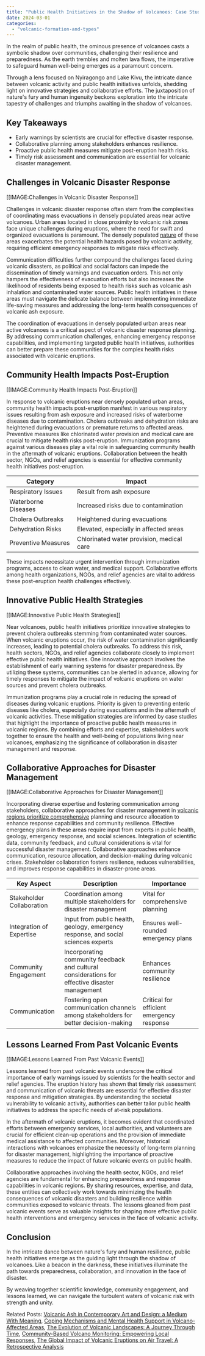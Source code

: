 ```yaml
---
title: "Public Health Initiatives in the Shadow of Volcanoes: Case Studies"
date: 2024-03-01
categories: 
  - "volcanic-formation-and-types"
---
```


In the realm of public health, the ominous presence of volcanoes casts a symbolic shadow over communities, challenging their resilience and preparedness. As the earth trembles and molten lava flows, the imperative to safeguard human well-being emerges as a paramount concern.

Through a lens focused on Nyiragongo and Lake Kivu, the intricate dance between volcanic activity and public health initiatives unfolds, shedding light on innovative strategies and collaborative efforts. The juxtaposition of nature's fury and human ingenuity beckons exploration into the intricate tapestry of challenges and triumphs awaiting in the shadow of volcanoes.

## Key Takeaways

- Early warnings by scientists are crucial for effective disaster response.
- Collaborative planning among stakeholders enhances resilience.
- Proactive public health measures mitigate post-eruption health risks.
- Timely risk assessment and communication are essential for volcanic disaster management.

## Challenges in Volcanic Disaster Response

\[\[IMAGE:Challenges in Volcanic Disaster Response\]\]

Challenges in volcanic disaster response often stem from the complexities of coordinating mass evacuations in densely populated areas near active volcanoes. Urban areas located in close proximity to volcanic risk zones face unique challenges during eruptions, where the need for swift and organized evacuations is paramount. The densely populated [nature](https://magmamatters.com/the-art-and-science-of-volcano-monitoring/ "The Art and Science of Volcano Monitoring") of these areas exacerbates the potential health hazards posed by volcanic activity, requiring efficient emergency responses to mitigate risks effectively.

Communication difficulties further compound the challenges faced during volcanic disasters, as political and social factors can impede the dissemination of timely warnings and evacuation orders. This not only hampers the effectiveness of evacuation efforts but also increases the likelihood of residents being exposed to health risks such as volcanic ash inhalation and contaminated water sources. Public health initiatives in these areas must navigate the delicate balance between implementing immediate life-saving measures and addressing the long-term health consequences of volcanic ash exposure.

The coordination of evacuations in densely populated urban areas near active volcanoes is a critical aspect of volcanic disaster response planning. By addressing communication challenges, enhancing emergency response capabilities, and implementing targeted public health initiatives, authorities can better prepare these communities for the complex health risks associated with volcanic eruptions.

## Community Health Impacts Post-Eruption

\[\[IMAGE:Community Health Impacts Post-Eruption\]\]

In response to volcanic eruptions near densely populated urban areas, community health impacts post-eruption manifest in various respiratory issues resulting from ash exposure and increased risks of waterborne diseases due to contamination. Cholera outbreaks and dehydration risks are heightened during evacuations or premature returns to affected areas. Preventive measures like chlorinated water provision and medical care are crucial to mitigate health risks post-eruption. Immunization programs against various diseases play a vital role in safeguarding community health in the aftermath of volcanic eruptions. Collaboration between the health sector, NGOs, and relief agencies is essential for effective community health initiatives post-eruption.

| Category | Impact |
| --- | --- |
| Respiratory Issues | Result from ash exposure |
| Waterborne Diseases | Increased risks due to contamination |
| Cholera Outbreaks | Heightened during evacuations |
| Dehydration Risks | Elevated, especially in affected areas |
| Preventive Measures | Chlorinated water provision, medical care |

These impacts necessitate urgent intervention through immunization programs, access to clean water, and medical support. Collaborative efforts among health organizations, NGOs, and relief agencies are vital to address these post-eruption health challenges effectively.

## Innovative Public Health Strategies

\[\[IMAGE:Innovative Public Health Strategies\]\]

Near volcanoes, public health initiatives prioritize innovative strategies to prevent cholera outbreaks stemming from contaminated water sources. When volcanic eruptions occur, the risk of water contamination significantly increases, leading to potential cholera outbreaks. To address this risk, health sectors, NGOs, and relief agencies collaborate closely to implement effective public health initiatives. One innovative approach involves the establishment of early warning systems for disaster preparedness. By utilizing these systems, communities can be alerted in advance, allowing for timely responses to mitigate the impact of volcanic eruptions on water sources and prevent cholera outbreaks.

Immunization programs play a crucial role in reducing the spread of diseases during volcanic eruptions. Priority is given to preventing enteric diseases like cholera, especially during evacuations and in the aftermath of volcanic activities. These mitigation strategies are informed by case studies that highlight the importance of proactive public health measures in volcanic regions. By combining efforts and expertise, stakeholders work together to ensure the health and well-being of populations living near volcanoes, emphasizing the significance of collaboration in disaster management and response.

## Collaborative Approaches for Disaster Management

\[\[IMAGE:Collaborative Approaches for Disaster Management\]\]

Incorporating diverse expertise and fostering communication among stakeholders, collaborative approaches for disaster management in [volcanic regions prioritize comprehensive](https://magmamatters.com/understanding-volcanic-formation-a-comprehensive-guide/ "Understanding Volcanic Formation: A Comprehensive Guide") planning and resource allocation to enhance response capabilities and community resilience. Effective emergency plans in these areas require input from experts in public health, geology, emergency response, and social sciences. Integration of scientific data, community feedback, and cultural considerations is vital for successful disaster management. Collaborative approaches enhance communication, resource allocation, and decision-making during volcanic crises. Stakeholder collaboration fosters resilience, reduces vulnerabilities, and improves response capabilities in disaster-prone areas.

| Key Aspect | Description | Importance |
| --- | --- | --- |
| Stakeholder Collaboration | Coordination among multiple stakeholders for disaster management | Vital for comprehensive planning |
| Integration of Expertise | Input from public health, geology, emergency response, and social sciences experts | Ensures well-rounded emergency plans |
| Community Engagement | Incorporating community feedback and cultural considerations for effective disaster management | Enhances community resilience |
| Communication | Fostering open communication channels among stakeholders for better decision-making | Critical for efficient emergency response |

## Lessons Learned From Past Volcanic Events

\[\[IMAGE:Lessons Learned From Past Volcanic Events\]\]

Lessons learned from past volcanic events underscore the critical importance of early warnings issued by scientists for the health sector and relief agencies. The eruption history has shown that timely risk assessment and communication of volcanic threats are essential for effective disaster response and mitigation strategies. By understanding the societal vulnerability to volcanic activity, authorities can better tailor public health initiatives to address the specific needs of at-risk populations.

In the aftermath of volcanic eruptions, it becomes evident that coordinated efforts between emergency services, local authorities, and volunteers are crucial for efficient clean-up operations and the provision of immediate medical assistance to affected communities. Moreover, historical interactions with volcanoes emphasize the necessity of long-term planning for disaster management, highlighting the importance of proactive measures to reduce the impact of future volcanic events on public health.

Collaborative approaches involving the health sector, NGOs, and relief agencies are fundamental for enhancing preparedness and response capabilities in volcanic regions. By sharing resources, expertise, and data, these entities can collectively work towards minimizing the health consequences of volcanic disasters and building resilience within communities exposed to volcanic threats. The lessons gleaned from past volcanic events serve as valuable insights for shaping more effective public health interventions and emergency services in the face of volcanic activity.

## Conclusion

In the intricate dance between nature's fury and human resilience, public health initiatives emerge as the guiding light through the shadow of volcanoes. Like a beacon in the darkness, these initiatives illuminate the path towards preparedness, collaboration, and innovation in the face of disaster.

By weaving together scientific knowledge, community engagement, and lessons learned, we can navigate the turbulent waters of volcanic risk with strength and unity.

Related Posts: [Volcanic Ash in Contemporary Art and Design: a Medium With Meaning](https://magmamatters.com/volcanic-ash-in-contemporary-art-and-design-a-medium-with-meaning-2/), [Coping Mechanisms and Mental Health Support in Volcano-Affected Areas](https://magmamatters.com/coping-mechanisms-and-mental-health-support-in-volcano-affected-areas-2/), [The Evolution of Volcanic Landscapes: A Journey Through Time](https://magmamatters.com/the-evolution-of-volcanic-landscapes-a-journey-through-time-2/), [Community-Based Volcano Monitoring: Empowering Local Responses](https://magmamatters.com/community-based-volcano-monitoring-empowering-local-responses-2/), [The Global Impact of Volcanic Eruptions on Air Travel: A Retrospective Analysis](https://magmamatters.com/the-global-impact-of-volcanic-eruptions-on-air-travel-a-retrospective-analysis-2/)
